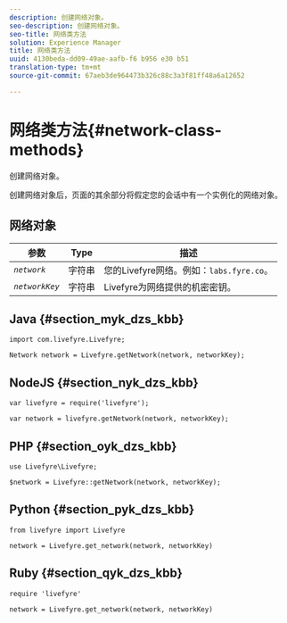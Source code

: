 ```yaml
---
description: 创建网络对象。
seo-description: 创建网络对象。
seo-title: 网络类方法
solution: Experience Manager
title: 网络类方法
uuid: 4130beda-dd09-49ae-aafb-f6 b956 e30 b51
translation-type: tm+mt
source-git-commit: 67aeb3de964473b326c88c3a3f81ff48a6a12652

---
```



# 网络类方法{#network-class-methods}

创建网络对象。

创建网络对象后，页面的其余部分将假定您的会话中有一个实例化的网络对象。

## 网络对象

| 参数 | Type | 描述 |
|---|---|---|
| *`network`* | 字符串 | 您的Livefyre网络。例如：`labs.fyre.co`。 |
| *`networkKey`* | 字符串 | Livefyre为网络提供的机密密钥。 |

## Java {#section_myk_dzs_kbb}

```
import com.livefyre.Livefyre; 
  
Network network = Livefyre.getNetwork(network, networkKey); 
```

## NodeJS {#section_nyk_dzs_kbb}

```
var livefyre = require('livefyre'); 
  
var network = livefyre.getNetwork(network, networkKey); 
```

## PHP {#section_oyk_dzs_kbb}

```
use Livefyre\Livefyre; 
  
$network = Livefyre::getNetwork(network, networkKey); 
```

## Python {#section_pyk_dzs_kbb}

```
from livefyre import Livefyre 
  
network = Livefyre.get_network(network, networkKey) 
```

## Ruby {#section_qyk_dzs_kbb}

```
require 'livefyre' 
  
network = Livefyre.get_network(network, networkKey) 
```
